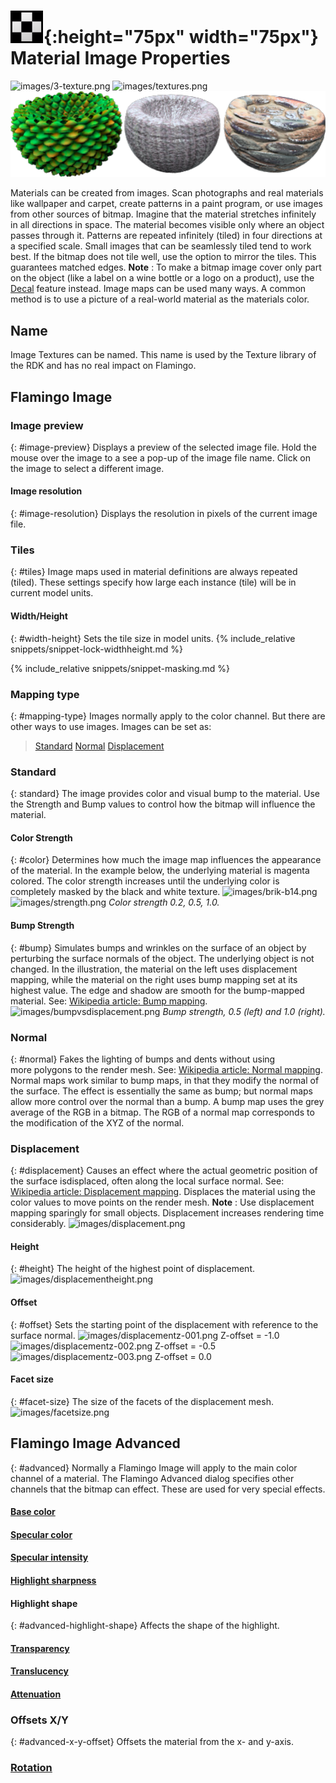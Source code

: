 ---
---


# ![images/images.svg](images/images.svg){:height="75px" width="75px"} Material Image Properties

![images/3-texture.png](images/3-texture.png)
![images/textures.png](images/textures.png)
![images/solidcolors.png](images/textureset.png)

Materials can be created from images. Scan photographs and real materials like wallpaper and carpet, create patterns in a paint program, or use images from other sources of bitmap.
Imagine that the material stretches infinitely in all directions in space. The material becomes visible only where an object passes through it. Patterns are repeated infinitely (tiled) in four directions at a specified scale.
Small images that can be seamlessly tiled tend to work best. If the bitmap does not tile well, use the option to mirror the tiles. This guarantees matched edges.
 **Note** : To make a bitmap image cover only part on the object (like a label on a wine bottle or a logo on a product), use the [Decal](properties-decal.html) feature instead.
Image maps can be used many ways. A common method is to use a picture of a real-world material as the materials color.

## Name
Image Textures can be named.  This name is used by the Texture library of the RDK and has no real impact on Flamingo.

## Flamingo Image

### Image preview
{: #image-preview}
Displays a preview of the selected image file. Hold the mouse over the image to a see a pop-up of the image file name.  Click on the image to select a different image.

#### Image resolution
{: #image-resolution}
Displays the resolution in pixels of the current image file.

### Tiles
{: #tiles}
Image maps used in material definitions are always repeated (tiled). These settings specify how large each instance (tile) will be in current model units.

#### Width/Height
{: #width-height}
Sets the tile size in model units.
{% include_relative snippets/snippet-lock-widthheight.md %}

{% include_relative snippets/snippet-masking.md %}

### Mapping type
{: #mapping-type}
Images normally apply to the color channel. But there are other ways to use images.  Images can be set as:

> [Standard](#standard)
> [Normal](#normal)
> [Displacement](#displacement)

### Standard
{: standard}
The image provides color and visual bump to the material. Use the Strength and Bump values to control how the bitmap will influence the material.

#### Color Strength
{: #color}
Determines how much the image map influences the appearance of the material. In the example below, the underlying material is magenta colored. The color strength increases until the underlying color is completely masked by the black and white texture.
![images/brik-b14.png](images/brik-b14.png)![images/strength.png](images/strength.png) *Color strength 0.2, 0.5, 1.0.*

#### Bump Strength
{: #bump}
Simulates bumps and wrinkles on the surface of an object by perturbing the&#160;surface normals&#160;of the object. The underlying object is not changed.&#160;In the illustration, the material on the left uses displacement mapping, while the material on the right uses bump mapping set at its highest value. The edge and shadow are smooth for the bump-mapped material. See: [Wikipedia article: Bump mapping](http://en.wikipedia.org/wiki/Bump_mapping).
![images/bumpvsdisplacement.png](images/bumpvsdisplacement.png) *Bump strength, 0.5 (left) and 1.0 (right).*

### Normal
{: #normal}
Fakes the lighting of bumps and dents without using more&#160;polygons to the render mesh. See: [Wikipedia article: Normal mapping](http://en.wikipedia.org/wiki/Normal_mapping).
Normal maps work similar to bump maps, in that they modify the normal of the surface. The effect is essentially the same as bump; but normal maps allow more control over the normal than a bump. A bump map uses the grey average of the RGB in a bitmap. The RGB of a normal map corresponds to the modification of the XYZ of the normal.

### Displacement
{: #displacement}
Causes an effect where the actual geometric position of the surface isdisplaced, often along the&#160;local&#160;surface normal. See: [Wikipedia article: Displacement mapping](http://en.wikipedia.org/wiki/Displacement_mapping).
Displaces the material using the color values to move points on the render mesh.
 **Note** : Use displacement mapping sparingly for small objects. Displacement increases rendering time considerably.
![images/displacement.png](images/displacement.png)

#### Height
{: #height}
The height of the highest point of displacement.
![images/displacementheight.png](images/displacementheight.png)

#### Offset
{: #offset}
Sets the starting point of the displacement with reference to the surface normal.
![images/displacementz-001.png](images/displacementz-001.png)
Z-offset = -1.0
![images/displacementz-002.png](images/displacementz-002.png)
Z-offset = -0.5
![images/displacementz-003.png](images/displacementz-003.png)
Z-offset = 0.0

#### Facet size
{: #facet-size}
The size of the facets of the displacement mesh.
![images/facetsize.png](images/facetsize.png)

## Flamingo Image Advanced
{: #advanced}
Normally a Flamingo Image will apply to the main color channel of a material. The Flamingo Advanced dialog specifies other channels that the bitmap can effect.  These are used for very special effects.

####  [Base color](advanced-material-properties-main.html#color)

####  [Specular color](advanced-material-properties-main.html#highlight-color)

####  [Specular intensity](advanced-material-properties-main.html#intensity)

####  [Highlight sharpness](advanced-material-properties-main.html#sharpness)

#### Highlight shape
{: #advanced-highlight-shape}
Affects the shape of the highlight.

####  [Transparency](advanced-material-properties-transparency.html)

####  [Translucency](advanced-material-properties-transparency.html#translucency)

####  [Attenuation](advanced-material-properties-transparency.html#attenuation)

### Offsets X/Y
{: #advanced-x-y-offset}
Offsets the material from the x- and y-axis.

###  [Rotation](advanced-material-properties-textures.html#rotation)
